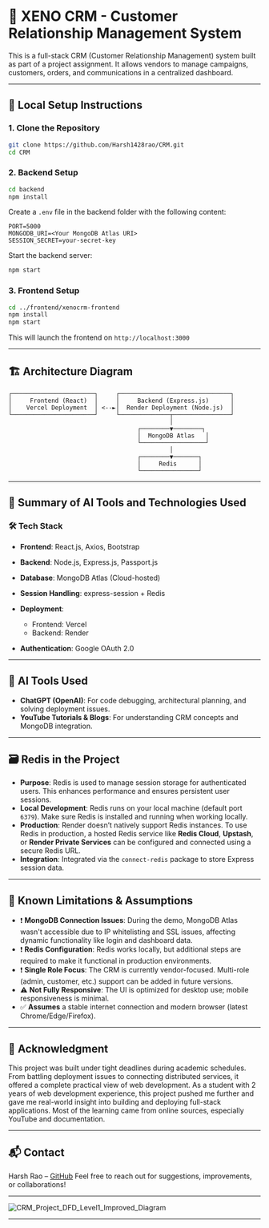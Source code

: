 
# 🧠 XENO CRM - Customer Relationship Management System

This is a full-stack CRM (Customer Relationship Management) system built as part of a project assignment. It allows vendors to manage campaigns, customers, orders, and communications in a centralized dashboard.

---

## 🚀 Local Setup Instructions

### 1. Clone the Repository

```bash
git clone https://github.com/Harsh1428rao/CRM.git
cd CRM
```

### 2. Backend Setup

```bash
cd backend
npm install
```

Create a `.env` file in the backend folder with the following content:

```env
PORT=5000
MONGODB_URI=<Your MongoDB Atlas URI>
SESSION_SECRET=your-secret-key
```

Start the backend server:

```bash
npm start
```

### 3. Frontend Setup

```bash
cd ../frontend/xenocrm-frontend
npm install
npm start
```

This will launch the frontend on `http://localhost:3000`

---

## 🏗️ Architecture Diagram

```
┌───────────────────────┐     ┌───────────────────────────────┐
│     Frontend (React)  │     │     Backend (Express.js)      │
│    Vercel Deployment  │ <--►│  Render Deployment (Node.js)  │
└───────────────────────┘     └──────────────┬────────────────┘
                                             │
                                    ┌────────▼────────┐
                                    │  MongoDB Atlas   │
                                    └──────────────────┘
                                             │
                                    ┌────────▼───────┐
                                    │     Redis      │
                                    └────────────────┘
```

---

## 🧠 Summary of AI Tools and Technologies Used

### 🛠️ Tech Stack

* **Frontend**: React.js, Axios, Bootstrap
* **Backend**: Node.js, Express.js, Passport.js
* **Database**: MongoDB Atlas (Cloud-hosted)
* **Session Handling**: express-session + Redis
* **Deployment**:

  * Frontend: Vercel
  * Backend: Render
* **Authentication**: Google OAuth 2.0

---

## 🧠 AI Tools Used

* **ChatGPT (OpenAI)**: For code debugging, architectural planning, and solving deployment issues.
* **YouTube Tutorials & Blogs**: For understanding CRM concepts and MongoDB integration.

---

## 🗃️ Redis in the Project

* **Purpose**: Redis is used to manage session storage for authenticated users. This enhances performance and ensures persistent user sessions.
* **Local Development**: Redis runs on your local machine (default port `6379`). Make sure Redis is installed and running when working locally.
* **Production**: Render doesn’t natively support Redis instances. To use Redis in production, a hosted Redis service like **Redis Cloud**, **Upstash**, or **Render Private Services** can be configured and connected using a secure Redis URL.
* **Integration**: Integrated via the `connect-redis` package to store Express session data.

---

## 🚧 Known Limitations & Assumptions

* ❗ **MongoDB Connection Issues**: During the demo, MongoDB Atlas wasn't accessible due to IP whitelisting and SSL issues, affecting dynamic functionality like login and dashboard data.
* ❗ **Redis Configuration**: Redis works locally, but additional steps are required to make it functional in production environments.
* ❗ **Single Role Focus**: The CRM is currently vendor-focused. Multi-role (admin, customer, etc.) support can be added in future versions.
* ⚠️ **Not Fully Responsive**: The UI is optimized for desktop use; mobile responsiveness is minimal.
* ✅ **Assumes** a stable internet connection and modern browser (latest Chrome/Edge/Firefox).

---

## 💬 Acknowledgment

This project was built under tight deadlines during academic schedules. From battling deployment issues to connecting distributed services, it offered a complete practical view of web development. As a student with 2 years of web development experience, this project pushed me further and gave me real-world insight into building and deploying full-stack applications. Most of the learning came from online sources, especially YouTube and documentation.

---

## 📬 Contact

Harsh Rao – [GitHub](https://github.com/Harsh1428rao)
Feel free to reach out for suggestions, improvements, or collaborations!

---

![CRM\_Project\_DFD\_Level1\_Improved\_Diagram](https://github.com/user-attachments/assets/a50539b0-48c7-48ba-ae8b-847b6b5771dc)

---


